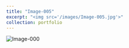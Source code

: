 ```yaml
---
title: "Image-005"
excerpt: "<img src='/images/Image-005.jpg'>"
collection: portfolio
---
```


![Image-000](/images/Image-005.jpg)